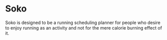 # Soko

Soko is designed to be a running scheduling planner for people who desire to enjoy running as an activity and not for the mere calorie burning effect of it.